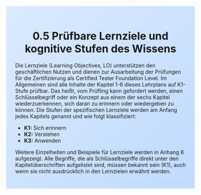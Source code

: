 <div class="rounded-lg border shadow-sm" style="background: linear-gradient(135deg,#DBEAFE 0%,#BFDBFE 100%); padding: 24px; border-color: #3B82F6">
<header style="margin-bottom:12px">
<h1 class="text-2xl font-bold text-gray-900">0.5 Prüfbare Lernziele und kognitive Stufen des Wissens</h1>
</header>
<article class="prose max-w-none">
<p>Die Lernziele (Learning Objectives, LO) unterstützen den geschäftlichen Nutzen und dienen zur Ausarbeitung der Prüfungen für die Zertifizierung als Certified Tester Foundation Level. Im Allgemeinen sind alle Inhalte der Kapitel 1-6 dieses Lehrplans auf K1-Stufe prüfbar. Das heißt, vom Prüfling kann gefordert werden, einen Schlüsselbegriff oder ein Konzept aus einem der sechs Kapitel wiederzuerkennen, sich daran zu erinnern oder wiedergeben zu können. Die Stufen der spezifischen Lernziele werden am Anfang jedes Kapitels genannt und wie folgt klassifiziert:</p>
<ul>
<li><strong>K1:</strong> Sich erinnern</li>
<li><strong>K2:</strong> Verstehen</li>
<li><strong>K3:</strong> Anwenden</li>
</ul>
<p>Weitere Einzelheiten und Beispiele für Lernziele werden in Anhang 8 aufgezeigt. Alle Begriffe, die als Schlüsselbegriffe direkt unter den Kapitelüberschriften aufgelistet sind, müssen bekannt sein (K1), auch wenn sie nicht ausdrücklich in den Lernzielen erwähnt werden.</p>
</article>
</div>
